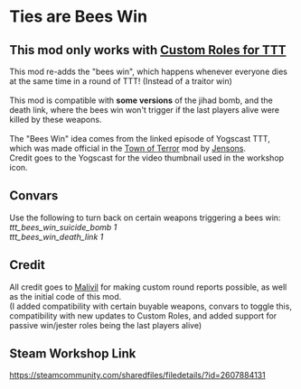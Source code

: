 # Ties are Bees Win
## This mod only works with [Custom Roles for TTT](https://steamcommunity.com/workshop/filedetails/?id=2421039084)

This mod re-adds the "bees win", which happens whenever everyone dies at the same time in a round of TTT! (Instead of a traitor win)\
\
This mod is compatible with **some versions** of the jihad bomb, and the death link, where the bees win won't trigger if the last players alive were killed by these weapons.\
\
The "Bees Win" idea comes from the linked episode of Yogscast TTT, which was made official in the [Town of Terror](https://steamcommunity.com/sharedfiles/filedetails/?id=1092556189) mod by [Jensons](https://steamcommunity.com/profiles/76561198044525091).\
Credit goes to the Yogscast for the video thumbnail used in the workshop icon.

## Convars
Use the following to turn back on certain weapons triggering a bees win:\
*ttt_bees_win_suicide_bomb 1*\
*ttt_bees_win_death_link 1*

## Credit
All credit goes to [Malivil](https://github.com/Malivil) for making custom round reports possible, as well as the initial code of this mod.\
(I added compatibility with certain buyable weapons, convars to toggle this, compatibility with new updates to Custom Roles, and added support for passive win/jester roles being the last players alive)

## Steam Workshop Link
https://steamcommunity.com/sharedfiles/filedetails/?id=2607884131
